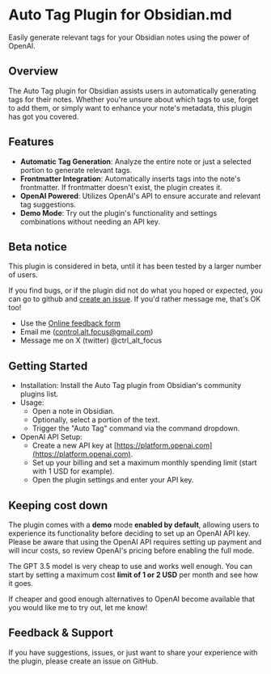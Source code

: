 # Auto Tag Plugin for Obsidian.md

Easily generate relevant tags for your Obsidian notes using the power of OpenAI.

## Overview

The Auto Tag plugin for Obsidian assists users in automatically generating tags for their notes. 
Whether you're unsure about which tags to use, forget to add them, or simply want to enhance your note's metadata, this plugin has got you covered.

## Features

- **Automatic Tag Generation**: Analyze the entire note or just a selected portion to generate relevant tags.
- **Frontmatter Integration**: Automatically inserts tags into the note's frontmatter. If frontmatter doesn't exist, the plugin creates it.
- **OpenAI Powered**: Utilizes OpenAI's API to ensure accurate and relevant tag suggestions.
- **Demo Mode**: Try out the plugin's functionality and settings combinations without needing an API key.

## Beta notice

This plugin is considered in beta, until it has been tested by a larger number of users.

If you find bugs, or if the plugin did not do what you hoped or expected, you can go to github and [create an issue](https://github.com/CtrlAltFocus/obsidian-plugin-auto-tag/issues).
If you'd rather message me, that's OK too!

- Use the [Online feedback form](https://forms.gle/6XWpoHKXRqzSKyZj7)
- Email me (control.alt.focus@gmail.com)
- Message me on X (twitter) @ctrl_alt_focus

## Getting Started

- Installation: Install the Auto Tag plugin from Obsidian's community plugins list.
- Usage:
  - Open a note in Obsidian.
  - Optionally, select a portion of the text.
  - Trigger the "Auto Tag" command via the command dropdown.
- OpenAI API Setup:
  - Create a new API key at [https://platform.openai.com](https://platform.openai.com).
  - Set up your billing and set a maximum monthly spending limit (start with 1 USD for example).
  - Open the plugin settings and enter your API key.
  
## Keeping cost down

The plugin comes with a **demo** mode **enabled by default**, allowing users to experience its functionality before deciding to set up an OpenAI API key. Please be aware that using the OpenAI API requires setting up payment and will incur costs, so review OpenAI's pricing before enabling the full mode.

The GPT 3.5 model is very cheap to use and works well enough. You can start by setting a maximum cost **limit of 1 or 2 USD** per month and see how it goes.

If cheaper and good enough alternatives to OpenAI become available that you would like me to try out, let me know!

## Feedback & Support

If you have suggestions, issues, or just want to share your experience with the plugin, please create an issue on GitHub.
